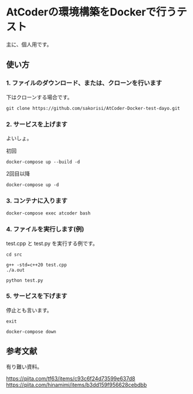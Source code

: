 # AtCoderの環境構築をDockerで行うテスト

主に、個人用です。


## 使い方

### 1. ファイルのダウンロード、または、クローンを行います
下はクローンする場合です。
```
git clone https://github.com/sakorisi/AtCoder-Docker-test-dayo.git
```

### 2. サービスを上げます
よいしょ。

初回
```
docker-compose up --build -d
```

2回目以降
```
docker-compose up -d
```

### 3. コンテナに入ります
```
docker-compose exec atcoder bash
```

### 4. ファイルを実行します(例)
test.cpp と test.py を実行する例です。

```
cd src

g++ -std=c++20 test.cpp
./a.out

python test.py
```

### 5. サービスを下げます
停止とも言います。
```
exit

docker-compose down
```


## 参考文献
有り難い資料。

https://qiita.com/tf63/items/c93c6f24d73599e637d8
https://qiita.com/hinamimi/items/b3dd159f956628cebdbb
